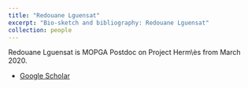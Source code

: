 ```yaml
---
title: "Redouane Lguensat"
excerpt: "Bio-sketch and bibliography: Redouane Lguensat"
collection: people
---
```


Redouane Lguensat is MOPGA Postdoc on Project Herm\ès from March 2020.

* [Google Scholar](https://scholar.google.com/citations?user=DuiyaQoAAAAJ)
